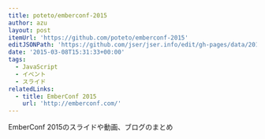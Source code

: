 ```yaml
---
title: poteto/emberconf-2015
author: azu
layout: post
itemUrl: 'https://github.com/poteto/emberconf-2015'
editJSONPath: 'https://github.com/jser/jser.info/edit/gh-pages/data/2015/03/index.json'
date: '2015-03-08T15:31:33+00:00'
tags:
  - JavaScript
  - イベント
  - スライド
relatedLinks:
  - title: EmberConf 2015
    url: 'http://emberconf.com/'
---
```

EmberConf 2015のスライドや動画、ブログのまとめ
